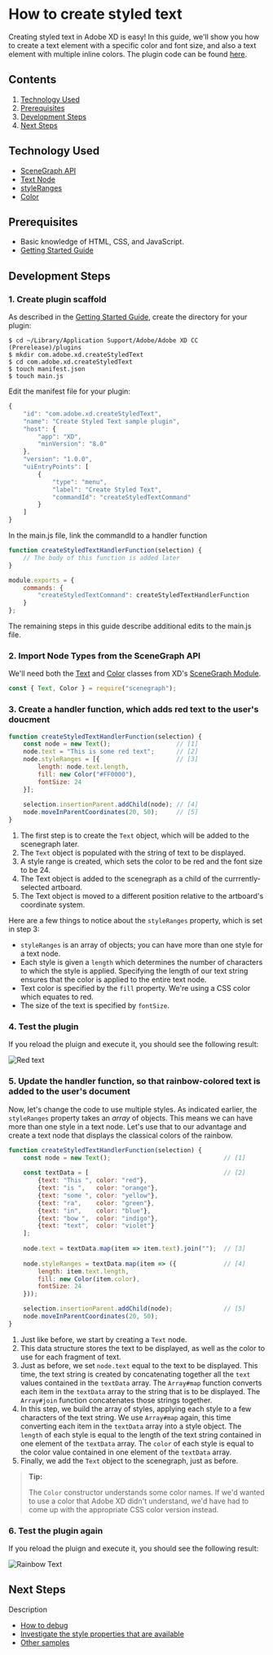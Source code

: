 # How to create styled text

Creating styled text in Adobe XD is easy! In this guide, we'll show you how to create a text element with a specific color and font size, and also a text element with multiple inline colors. The plugin code can be found [here](https://github.com/AdobeXD/Plugin-Guides/tree/master/Guides/how-to-style-text-guide).

<!-- doctoc command config: -->
<!-- $ doctoc ./readme.md --title "## Contents" --entryprefix 1. --gitlab --maxlevel 2 -->

<!-- START doctoc generated TOC please keep comment here to allow auto update -->
<!-- DON'T EDIT THIS SECTION, INSTEAD RE-RUN doctoc TO UPDATE -->
## Contents

1. [Technology Used](#technology-used)
1. [Prerequisites](#prerequisites)
1. [Development Steps](#development-steps)
1. [Next Steps](#next-steps)

<!-- END doctoc generated TOC please keep comment here to allow auto update -->

## Technology Used

- [SceneGraph API](https://adobe-xd.gitbook.io/plugin-api-reference/scenegraph-reference/scenegraph)
- [Text Node](https://adobe-xd.gitbook.io/plugin-api-reference/scenegraph-reference/scenegraph#text)
- [styleRanges](https://adobe-xd.gitbook.io/plugin-api-reference/scenegraph-reference/scenegraph#text-styleranges-array)
- [Color](#)

## Prerequisites
- Basic knowledge of HTML, CSS, and JavaScript.
- [Getting Started Guide](../getting-started-guide)

## Development Steps

### 1.  Create plugin scaffold

As described in the [Getting Started Guide](../getting-started-guide), create the directory for your plugin:

```
$ cd ~/Library/Application Support/Adobe/Adobe XD CC (Prerelease)/plugins
$ mkdir com.adobe.xd.createStyledText
$ cd com.adobe.xd.createStyledText
$ touch manifest.json
$ touch main.js
``` 

Edit the manifest file for your plugin:

```js
{
    "id": "com.adobe.xd.createStyledText",
    "name": "Create Styled Text sample plugin",
    "host": {
        "app": "XD",
        "minVersion": "8.0"
    },
    "version": "1.0.0",
    "uiEntryPoints": [
        {
            "type": "menu",
            "label": "Create Styled Text",
            "commandId": "createStyledTextCommand"
        }
    ]
}
```

In the main.js file, link the commandId to a handler function

```js
function createStyledTextHandlerFunction(selection) {
    // The body of this function is added later
}

module.exports = { 
    commands: {
        "createStyledTextCommand": createStyledTextHandlerFunction
    }
};
```

The remaining steps in this guide describe additional edits to the main.js file.

### 2. Import Node Types from the SceneGraph API

We'll need both the [Text](https://adobe-xd.gitbook.io/plugin-api-reference/scenegraph-reference/scenegraph#text) and [Color](https://adobe-xd.gitbook.io/plugin-api-reference/scenegraph-reference/scenegraph#color) classes from XD's [SceneGraph Module](https://adobe-xd.gitbook.io/plugin-api-reference/scenegraph-reference/scenegraph).

```js
const { Text, Color } = require("scenegraph");
```

### 3. Create a handler function, which adds red text to the user's doucment

```js
function createStyledTextHandlerFunction(selection) {
    const node = new Text();                  // [1]
    node.text = "This is some red text";      // [2]
    node.styleRanges = [{                     // [3]
        length: node.text.length,
        fill: new Color("#FF0000"),
        fontSize: 24
    }];
    
    selection.insertionParent.addChild(node); // [4]
    node.moveInParentCoordinates(20, 50);     // [5]
}
```

1. The first step is to create the `Text` object, which will be added to the scenegraph later.
2. The `Text` object is populated with the string of text to be displayed.
3. A style range is created, which sets the color to be red and the font size to be 24.  
4. The Text object is added to the scenegraph as a child of the currrently-selected artboard.
5. The Text object is moved to a different position relative to the artboard's coordinate system.

Here are a few things to notice about the `styleRanges` property, which is set in step 3:
* `styleRanges` is an array of objects; you can have more than one style for a text node.
* Each style is given a `length` which determines the number of characters to which the style is applied. Specifying the length of our text string ensures that the color is applied to the entire text node.
* Text color is specified by the `fill` property. We're using a CSS color which equates to red.
* The size of the text is specified by `fontSize`.

### 4. Test the plugin

If you reload the pluign and execute it, you should see the following result:

![Red text](./assets/red.png)

### 5. Update the handler function, so that rainbow-colored text is added to the user's document

Now, let's change the code to use multiple styles.  As indicated earlier, the `styleRanges` property takes an _array_ of objects. This means we can have more than one style in a text node. Let's use that to our advantage and create a text node that displays the classical colors of the rainbow.

```js
function createStyledTextHandlerFunction(selection) {
    const node = new Text();                               // [1]
    
    const textData = [                                     // [2]
    	{text: "This ", color: "red"},
    	{text: "is ",   color: "orange"},
    	{text: "some ", color: "yellow"},
    	{text: "ra",    color: "green"},
    	{text: "in",    color: "blue"},
    	{text: "bow ",  color: "indigo"},
    	{text: "text",  color: "violet"}
    ];
    
    node.text = textData.map(item => item.text).join("");  // [3]
    
    node.styleRanges = textData.map(item => ({             // [4]
        length: item.text.length,
        fill: new Color(item.color),
        fontSize: 24
    }));

    selection.insertionParent.addChild(node);              // [5]
    node.moveInParentCoordinates(20, 50);
}
```

1. Just like before, we start by creating a `Text` node.
2. This data structure stores the text to be displayed, as well as the color to use for each fragment of text.
3. Just as before, we set `node.text` equal to the text to be displayed.  This time, the text string is created by concatenating together all the `text` values contained in the `textData` array. The `Array#map` function converts each item in the `textData` array to the string that is to be displayed. The `Array#join` function concatenates those strings together.
4. In this step, we build the array of styles, applying each style to a few characters of the text string.  We use `Array#map` again, this time converting each item in the `textData` array into a style object. The `length` of each style is equal to the length of the text string contained in one element of the `textData` array. The `color` of each style is equal to the color value contained in one element of the `textData` array.
5. Finally, we add the `Text` object to the scenegraph, just as before.

> **Tip:**
>
> The `Color` constructor understands some color names. If we'd wanted to use a color that Adobe XD didn't understand, we'd have had to come up with the appropriate CSS color version instead.

### 6. Test the plugin again

If you reload the pluign and execute it, you should see the following result:

![Rainbow Text](./assets/rainbow.png)

## Next Steps

Description

- [How to debug](how-to-debug)
- [Investigate the style properties that are available](https://adobe-xd.gitbook.io/plugin-api-reference/scenegraph-reference/scenegraph#text-styleranges-array)
- [Other samples](https://github.com/AdobeXD/Plugin-Samples)
